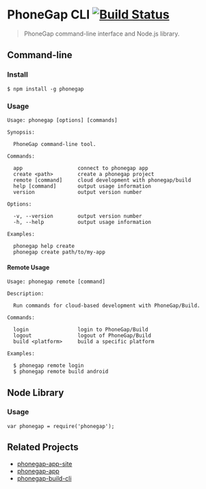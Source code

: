 # PhoneGap CLI [![Build Status][travis-ci-img]][travis-ci-url]

> PhoneGap command-line interface and Node.js library.

## Command-line

### Install

    $ npm install -g phonegap

### Usage

    Usage: phonegap [options] [commands]

    Synopsis:

      PhoneGap command-line tool.

    Commands:

      app                  connect to phonegap app
      create <path>        create a phonegap project
      remote [command]     cloud development with phonegap/build
      help [command]       output usage information
      version              output version number

    Options:

      -v, --version        output version number
      -h, --help           output usage information

    Examples:

      phonegap help create
      phonegap create path/to/my-app

#### Remote Usage

    Usage: phonegap remote [command]

    Description:

      Run commands for cloud-based development with PhoneGap/Build.

    Commands:

      login                login to PhoneGap/Build
      logout               logout of PhoneGap/Build
      build <platform>     build a specific platform

    Examples:

      $ phonegap remote login
      $ phonegap remote build android

## Node Library

### Usage

    var phonegap = require('phonegap');

## Related Projects

- [phonegap-app-site](https://github.com/nitobi/phonegap-app-site)
- [phonegap-app](https://github.com/mwbrooks/phonegap-app)
- [phonegap-build-cli](https://github.com/mwbrooks/phonegap-build-cli)

[travis-ci-img]: https://secure.travis-ci.org/mwbrooks/phonegap-cli.png
[travis-ci-url]: http://travis-ci.org/mwbrooks/phonegap-cli

